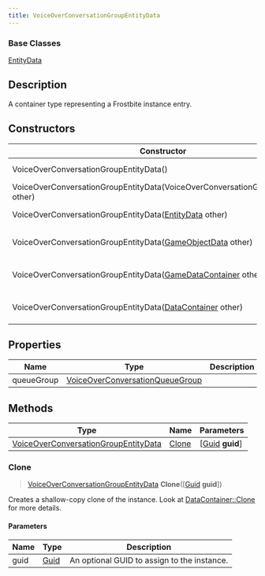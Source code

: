 ```yaml
---
title: VoiceOverConversationGroupEntityData
---
```

### Base Classes

[EntityData](EntityData)

## Description

A container type representing a Frostbite instance entry.

## Constructors

| Constructor                                                                                     | Description                                                                                                                                                     |
| ----------------------------------------------------------------------------------------------- | --------------------------------------------------------------------------------------------------------------------------------------------------------------- |
| VoiceOverConversationGroupEntityData()                                                          | Create a new instance of this container type.                                                                                                                   |
| VoiceOverConversationGroupEntityData(VoiceOverConversationGroupEntityData other)                | Create a reference copy of an instance of the same type.                                                                                                        |
| VoiceOverConversationGroupEntityData([EntityData](EntityData) other)                            | Upcast an instance of type [EntityData](EntityData) to [VoiceOverConversationGroupEntityData](VoiceOverConversationGroupEntityData).                            |
| VoiceOverConversationGroupEntityData([GameObjectData](GameObjectData) other)                    | Upcast an instance of type [GameObjectData](GameObjectData) to [VoiceOverConversationGroupEntityData](VoiceOverConversationGroupEntityData).                    |
| VoiceOverConversationGroupEntityData([GameDataContainer](GameDataContainer) other)              | Upcast an instance of type [GameDataContainer](GameDataContainer) to [VoiceOverConversationGroupEntityData](VoiceOverConversationGroupEntityData).              |
| VoiceOverConversationGroupEntityData([DataContainer](/vext/ref/shared/class/datacontainer) other) | Upcast an instance of type [DataContainer](/vext/ref/shared/class/datacontainer) to [VoiceOverConversationGroupEntityData](VoiceOverConversationGroupEntityData). |

## Properties

| Name       | Type                                                               | Description |
| ---------- | ------------------------------------------------------------------ | ----------- |
| queueGroup | [VoiceOverConversationQueueGroup](VoiceOverConversationQueueGroup) |             |

## Methods

| Type                                                                         | Name            | Parameters                                     |
| ---------------------------------------------------------------------------- | --------------- | ---------------------------------------------- |
| [VoiceOverConversationGroupEntityData](VoiceOverConversationGroupEntityData) | [Clone](#clone) | \[[Guid](/vext/ref/shared/class/guid) **guid**\] |

### Clone

> [VoiceOverConversationGroupEntityData](VoiceOverConversationGroupEntityData) **Clone**(\[[Guid](/vext/ref/shared/class/guid) **guid**\])

Creates a shallow-copy clone of the instance. Look at [DataContainer::Clone](/vext/ref/shared/class/datacontainer#clone) for more details.

#### Parameters

| Name | Type         | Description                                 |
| ---- | ------------ | ------------------------------------------- |
| guid | [Guid](Guid) | An optional GUID to assign to the instance. |
